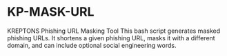 # KP-MASK-URL
KREPTONS Phishing URL Masking Tool  This bash script generates masked phishing URLs. It shortens a given phishing URL, masks it with a different domain, and can include optional social engineering words.
